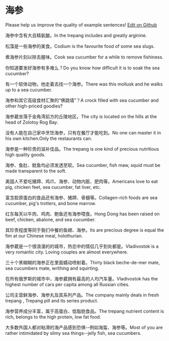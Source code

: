 # 海参

Please help us improve the quality of example sentences! [Edit on Github](https://github.com/jiyushe/jiyu-example-sentence-source/blob/main/chinese/haishen.md)

<p><span class="chinese">海参中含有大且精氨酸。</span><span class="english">In the trepang includes and greatly arginine.</span></p>

<p><span class="chinese">松藻是一些海参的美食。</span><span class="english">Codium is the favourite food of some sea slugs.</span></p>

<p><span class="chinese">煮海参片刻以除去腥味。</span><span class="english">Cook sea cucumber for a while to remove fishiness.</span></p>

<p><span class="chinese">你知道要发好海参有多难么？</span><span class="english">Do you know how difficult it is to soak the sea cucumber?</span></p>

<p><span class="chinese">有一个软体动物，他走着去找一个海参。</span><span class="english">There was this mollusk and he walks up to a sea cucumber.</span></p>

<p><span class="chinese">海参和其它高级食材汇聚的“佛跳墙”？</span><span class="english">A crock filled with sea cucumber and other high-priced goodies?</span></p>

<p><span class="chinese">海参葳坐落于金角湾前方的丘陵地区。</span><span class="english">The city is located on the hills at the head of Zolotoy Rog Bay.</span></p>

<p><span class="chinese">没有人能在自己家中烹饪海参，只有在餐厅才能吃到。</span><span class="english">No one can master it in his own kitchen.Only the restaurants can.</span></p>

<p><span class="chinese">海参是一种珍贵的滋补佳品。</span><span class="english">The trepang is one kind of precious nutritious high quality goods.</span></p>

<p><span class="chinese">海参、鱼肚、鱿鱼均必须发透至软。</span><span class="english">Sea cucumber, fish maw, squid must be made transparent to the soft.</span></p>

<p><span class="chinese">美国人不爱吃猪蹄、鸡爪、海参、动物内脏、肥肉等。</span><span class="english">Americans love to eat pig, chicken feet, sea cucumber, fat liver, etc.</span></p>

<p><span class="chinese">富含胶原蛋白的食品还有海参、猪蹄、骨髓等。</span><span class="english">Collagen-rich foods are sea cucumber, pig's trotters, and bone marrow.</span></p>

<p><span class="chinese">红东每天以牛肉、鸡肉、鲍鱼还有海参喂食。</span><span class="english">Hong Dong has been raised on beef, chicken, abalone, and sea cucumber.</span></p>

<p><span class="chinese">其珍贵程度等同于我们中餐的鱼翅、海参。</span><span class="english">Its are precious degree is equal the fim at our Chinese meal, holothurian.</span></p>

<p><span class="chinese">海参葳是一个很浪漫的的城市，热恋中的情侣几乎到处都是。</span><span class="english">Vladivostok is a very romantic city. Loving couples are almost everywhere.</span></p>

<p><span class="chinese">三十个黑糊糊的海参正在里面蠕动喷射着。</span><span class="english">Thirty black beche-de-mer mate, sea cucumbers mate, writhing and squirting.</span></p>

<p><span class="chinese">在所有俄罗斯的城市中，海参葳拥有最高的人均汽车量。</span><span class="english">Vladivostok has the highest number of cars per capita among all Russian cities.</span></p>

<p><span class="chinese">公司主营鲜海参、海参丸及其系列产品。</span><span class="english">The company mainly deals in fresh trepang , Trepang pill and its series product.</span></p>

<p><span class="chinese">海参营养成分丰富，属于高蛋白、低脂肪食品。</span><span class="english">The trepang nutrient content is rich, belongs to the high protein, low fat food.</span></p>

<p><span class="chinese">大多数外国人都对粘滑的海产品感到恐惧--例如海蜇、海参等。</span><span class="english">Most of you are rather intimidated by slimy sea things--jelly fish, sea cucumbers.</span></p>

